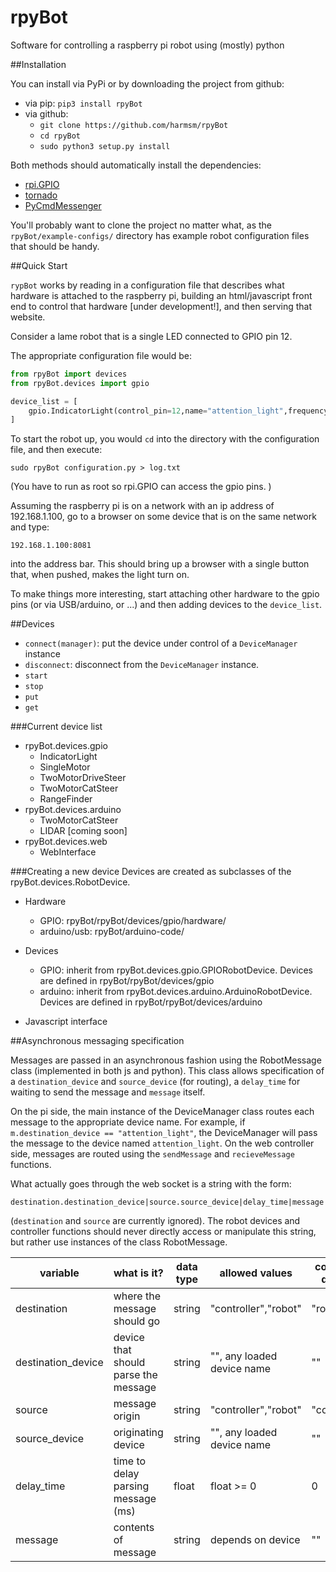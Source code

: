 rpyBot
=======

Software for controlling a raspberry pi robot using (mostly) python

##Installation

You can install via PyPi or by downloading the project from github:

 * via pip: `pip3 install rpyBot`
 * via github:
   + `git clone https://github.com/harmsm/rpyBot`
   + `cd rpyBot`
   + `sudo python3 setup.py install`

Both methods should automatically install the dependencies:

 * [rpi.GPIO](https://sourceforge.net/p/raspberry-gpio-python/wiki/BasicUsage/)
 * [tornado](http://www.tornadoweb.org/en/stable/)
 * [PyCmdMessenger](https://github.com/harmsm/PyCmdMessenger)

You'll probably want to clone the project no matter what, as the
`rpyBot/example-configs/` directory has example robot configuration files that
should be handy.


##Quick Start

`rypBot` works by reading in a configuration file that describes what hardware 
is attached to the raspberry pi, building an html/javascript front end to control
that hardware [under development!], and then serving that website.  

Consider a lame robot that is a single LED connected to GPIO pin 12. 

The appropriate configuration file would be:
  
```python
from rpyBot import devices
from rpyBot.devices import gpio

device_list = [ 
    gpio.IndicatorLight(control_pin=12,name="attention_light",frequency=1,duty_cycle=50),
]
```

To start the robot up, you would `cd` into the directory with the configuration 
file, and then execute:

`sudo rpyBot configuration.py > log.txt`

(You have to run as root so rpi.GPIO can access the gpio pins. )

Assuming the raspberry pi is on a network with an ip address of 192.168.1.100, 
go to a browser on some device that is on the same network and type:

`192.168.1.100:8081`

into the address bar. This should bring up a browser with a single button that, 
when pushed, makes the light turn on.  

To make things more interesting, start attaching other hardware to the gpio pins
(or via USB/arduino, or ...) and then adding devices to the `device_list`.

##Devices

* `connect(manager)`: put the device under control of a `DeviceManager` instance
* `disconnect`: disconnect from the `DeviceManager` instance.
* `start`
* `stop`
* `put`
* `get`


###Current device list

 * rpyBot.devices.gpio
   + IndicatorLight
   + SingleMotor
   + TwoMotorDriveSteer
   + TwoMotorCatSteer
   + RangeFinder
 * rpyBot.devices.arduino
   + TwoMotorCatSteer
   + LIDAR [coming soon]
 * rpyBot.devices.web
   + WebInterface
 
###Creating a new device
Devices are created as subclasses of the rpyBot.devices.RobotDevice.

 * Hardware
   + GPIO: rpyBot/rpyBot/devices/gpio/hardware/
   + arduino/usb: rpyBot/arduino-code/

 * Devices
   + GPIO: inherit from rpyBot.devices.gpio.GPIORobotDevice. Devices are 
     defined in rpyBot/rpyBot/devices/gpio
   + arduino: inherit from rpyBot.devices.arduino.ArduinoRobotDevice. Devices
     are defined in rpyBot/rpyBot/devices/arduino
 * Javascript interface
   
##Asynchronous messaging specification

Messages are passed in an asynchronous fashion using the RobotMessage class
(implemented in both js and python). This class allows specification of
a `destination_device` and `source_device` (for routing), a `delay_time` for
waiting to send the message and `message` itself.  


On the pi side, the main instance of the DeviceManager class routes each message
to the appropriate device name.  For example, if
`m.destination_device == "attention_light"`, the DeviceManager will pass the
message to the device named `attention_light`. On the web controller side, messages
are routed using the `sendMessage` and `recieveMessage` functions. 

What actually goes through the web socket is a string with the form:

    destination.destination_device|source.source_device|delay_time|message

(`destination` and `source` are currently ignored). 
The robot devices and controller functions should never directly access or
manipulate this string, but rather use instances of the class RobotMessage.

variable | what is it? | data type | allowed values | controller default | robot default 
-------- | ----------- | --------- | -------------- | ------------------ | -------------
destination | where the message should go | string | "controller","robot" | "robot" | "controller"
destination_device | device that should parse the message | string | "", any loaded device name | "" | ""
source | message origin | string | "controller","robot" | "controller" | "robot" 
source_device | originating device | string | "", any loaded device name | "" | ""
delay_time | time to delay parsing message (ms) | float | float >= 0 | 0 | 0
message | contents of message | string | depends on device | "" | "" 
